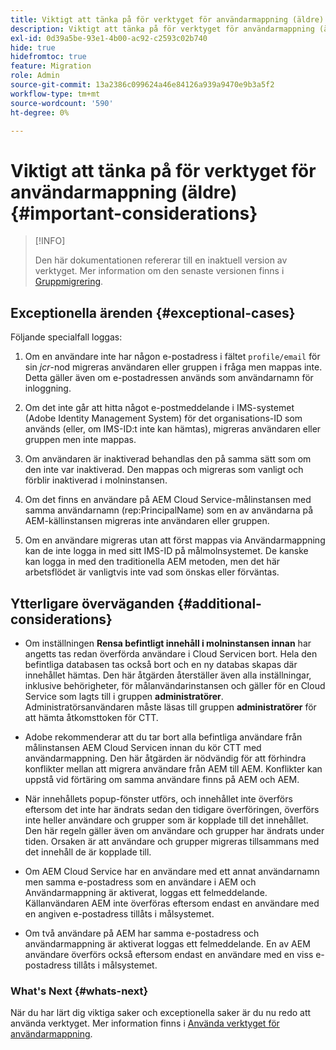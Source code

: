 ```yaml
---
title: Viktigt att tänka på för verktyget för användarmappning (äldre)
description: Viktigt att tänka på för verktyget för användarmappning (äldre)
exl-id: 0d39a5be-93e1-4b00-ac92-c2593c02b740
hide: true
hidefromtoc: true
feature: Migration
role: Admin
source-git-commit: 13a2386c099624a46e84126a939a9470e9b3a5f2
workflow-type: tm+mt
source-wordcount: '590'
ht-degree: 0%

---
```


# Viktigt att tänka på för verktyget för användarmappning (äldre) {#important-considerations}

>[!INFO]
>
>Den här dokumentationen refererar till en inaktuell version av verktyget. Mer information om den senaste versionen finns i [Gruppmigrering](/help/journey-migration/content-transfer-tool/using-content-transfer-tool/group-migration.md).

## Exceptionella ärenden {#exceptional-cases}

Följande specialfall loggas:

1. Om en användare inte har någon e-postadress i fältet `profile/email` för sin *jcr*-nod migreras användaren eller gruppen i fråga men mappas inte. Detta gäller även om e-postadressen används som användarnamn för inloggning.

1. Om det inte går att hitta något e-postmeddelande i IMS-systemet (Adobe Identity Management System) för det organisations-ID som används (eller, om IMS-ID:t inte kan hämtas), migreras användaren eller gruppen men inte mappas.

1. Om användaren är inaktiverad behandlas den på samma sätt som om den inte var inaktiverad. Den mappas och migreras som vanligt och förblir inaktiverad i molninstansen.

1. Om det finns en användare på AEM Cloud Service-målinstansen med samma användarnamn (rep:PrincipalName) som en av användarna på AEM-källinstansen migreras inte användaren eller gruppen.

1. Om en användare migreras utan att först mappas via Användarmappning kan de inte logga in med sitt IMS-ID på målmolnsystemet. De kanske kan logga in med den traditionella AEM metoden, men det här arbetsflödet är vanligtvis inte vad som önskas eller förväntas.

## Ytterligare överväganden {#additional-considerations}

* Om inställningen **Rensa befintligt innehåll i molninstansen innan** har angetts tas redan överförda användare i Cloud Servicen bort. Hela den befintliga databasen tas också bort och en ny databas skapas där innehållet hämtas. Den här åtgärden återställer även alla inställningar, inklusive behörigheter, för målanvändarinstansen och gäller för en Cloud Service som lagts till i gruppen **administratörer**. Administratörsanvändaren måste läsas till gruppen **administratörer** för att hämta åtkomsttoken för CTT.

* Adobe rekommenderar att du tar bort alla befintliga användare från målinstansen AEM Cloud Servicen innan du kör CTT med användarmappning. Den här åtgärden är nödvändig för att förhindra konflikter mellan att migrera användare från AEM till AEM. Konflikter kan uppstå vid förtäring om samma användare finns på AEM och AEM.

* När innehållets popup-fönster utförs, och innehållet inte överförs eftersom det inte har ändrats sedan den tidigare överföringen, överförs inte heller användare och grupper som är kopplade till det innehållet. Den här regeln gäller även om användare och grupper har ändrats under tiden. Orsaken är att användare och grupper migreras tillsammans med det innehåll de är kopplade till.

* Om AEM Cloud Service har en användare med ett annat användarnamn men samma e-postadress som en användare i AEM och Användarmappning är aktiverat, loggas ett felmeddelande. Källanvändaren AEM inte överföras eftersom endast en användare med en angiven e-postadress tillåts i målsystemet.

* Om två användare på AEM har samma e-postadress och användarmappning är aktiverat loggas ett felmeddelande. En av AEM användare överförs också eftersom endast en användare med en viss e-postadress tillåts i målsystemet.

### What&#39;s Next {#whats-next}

När du har lärt dig viktiga saker och exceptionella saker är du nu redo att använda verktyget. Mer information finns i [Använda verktyget för användarmappning](/help/journey-migration/content-transfer-tool/user-mapping-tool-legacy/using-user-mapping-tool-legacy.md).
